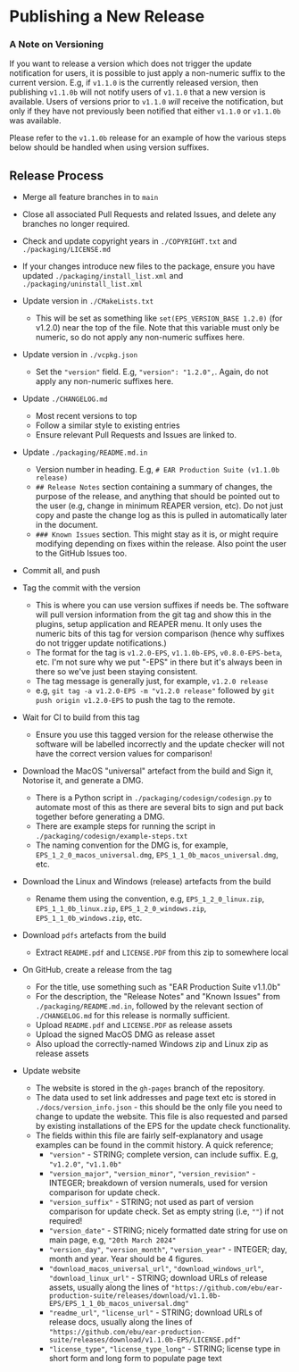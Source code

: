 # Publishing a New Release

### A Note on Versioning
If you want to release a version which does not trigger the update notification for users, it is possible to just apply a non-numeric suffix to the current version. E.g, if `v1.1.0` is the currently released version, then publishing `v1.1.0b` will not notify users of `v1.1.0` that a new version is available. Users of versions prior to `v1.1.0` *will* receive the notification, but only if they have not previously been notified that either `v1.1.0` or `v1.1.0b` was available. 

Please refer to the `v1.1.0b` release for an example of how the various steps below should be handled when using version suffixes.

## Release Process

- Merge all feature branches in to `main`

- Close all associated Pull Requests and related Issues, and delete any branches no longer required.

- Check and update copyright years in `./COPYRIGHT.txt` and `./packaging/LICENSE.md` 

- If your changes introduce new files to the package, ensure you have updated `./packaging/install_list.xml` and `./packaging/uninstall_list.xml`

- Update version in `./CMakeLists.txt` 
  - This will be set as something like `set(EPS_VERSION_BASE 1.2.0)` (for v1.2.0) near the top of the file. Note that this variable must only be numeric, so do not apply any non-numeric suffixes here.

- Update version in `./vcpkg.json` 
  - Set the `"version"` field. E.g, `"version": "1.2.0",`. Again, do not apply any non-numeric suffixes here.

- Update `./CHANGELOG.md`
  - Most recent versions to top
  - Follow a similar style to existing entries
  - Ensure relevant Pull Requests and Issues are linked to. 

- Update `./packaging/README.md.in`
  - Version number in heading. E.g, `# EAR Production Suite (v1.1.0b release)`
  - `## Release Notes` section containing a summary of changes, the purpose of the release, and anything that should be pointed out to the user (e.g, change in minimum REAPER version, etc). Do not just copy and paste the change log as this is pulled in automatically later in the document.
  - `### Known Issues` section. This might stay as it is, or might require modifying depending on fixes within the release. Also point the user to the GitHub Issues too.

- Commit all, and push

- Tag the commit with the version
  - This is where you can use version suffixes if needs be. The software will pull version information from the git tag and show this in the plugins, setup application and REAPER menu. It only uses the numeric bits of this tag for version comparison (hence why suffixes do not trigger update notifications.)
  - The format for the tag is `v1.2.0-EPS`, `v1.1.0b-EPS`, `v0.8.0-EPS-beta`, etc. I'm not sure why we put "-EPS" in there but it's always been in there so we've just been staying consistent.
  - The tag message is generally just, for example, `v1.2.0 release`
  - e.g, `git tag -a v1.2.0-EPS -m "v1.2.0 release"` followed by `git push origin v1.2.0-EPS` to push the tag to the remote.

- Wait for CI to build from this tag
  - Ensure you use this tagged version for the release otherwise the software will be labelled incorrectly and the update checker will not have the correct version values for comparison!

- Download the MacOS "universal" artefact from the build and Sign it, Notorise it, and generate a DMG.
  - There is a Python script in `./packaging/codesign/codesign.py` to automate most of this as there are several bits to sign and put back together before generating a DMG.
  - There are example steps for running the script in `./packaging/codesign/example-steps.txt`
  - The naming convention for the DMG is, for example, `EPS_1_2_0_macos_universal.dmg`, `EPS_1_1_0b_macos_universal.dmg`, etc.

- Download the Linux and Windows (release) artefacts from the build
  - Rename them using the convention, e.g, `EPS_1_2_0_linux.zip`, `EPS_1_1_0b_linux.zip`, `EPS_1_2_0_windows.zip`, `EPS_1_1_0b_windows.zip`, etc.

- Download `pdfs` artefacts from the build
  - Extract `README.pdf` and `LICENSE.PDF` from this zip to somewhere local

- On GitHub, create a release from the tag
  - For the title, use something such as "EAR Production Suite v1.1.0b"
  - For the description, the "Release Notes" and "Known Issues" from `./packaging/README.md.in`, followed by the relevant section of `./CHANGELOG.md` for this release is normally sufficient.
  - Upload `README.pdf` and `LICENSE.PDF` as release assets
  - Upload the signed MacOS DMG as release asset
  - Also upload the correctly-named Windows zip and Linux zip as release assets

- Update website
  - The website is stored in the `gh-pages` branch of the repository. 
  - The data used to set link addresses and page text etc is stored in `./docs/version_info.json` - this should be the only file you need to change to update the website. This file is also requested and parsed by existing installations of the EPS for the update check functionality. 
  - The fields within this file are fairly self-explanatory and usage examples can be found in the commit history. A quick reference;
    - `"version"` - STRING; complete version, can include suffix. E.g, `"v1.2.0"`, `"v1.1.0b"`
    - `"version_major"`, `"version_minor"`, `"version_revision"` - INTEGER; breakdown of version numerals, used for version comparison for update check.
    - `"version_suffix"` - STRING; not used as part of version comparison for update check. Set as empty string (i.e, `""`) if not required!
    - `"version_date"` - STRING; nicely formatted date string for use on main page, e.g, `"20th March 2024"`
    - `"version_day"`, `"version_month"`, `"version_year"` - INTEGER; day, month and year. Year should be 4 figures.
    - `"download_macos_universal_url"`, `"download_windows_url"`, `"download_linux_url"` - STRING; download URLs of release assets, usually along the lines of `"https://github.com/ebu/ear-production-suite/releases/download/v1.1.0b-EPS/EPS_1_1_0b_macos_universal.dmg"`
    - `"readme_url"`, `"license_url"` - STRING; download URLs of release docs, usually along the lines of `"https://github.com/ebu/ear-production-suite/releases/download/v1.1.0b-EPS/LICENSE.pdf"`
    - `"license_type"`, `"license_type_long"` - STRING; license type in short form and long form to populate page text